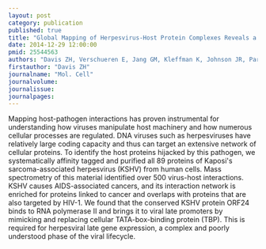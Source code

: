 ```yaml
---
layout: post
category: publication
published: true
title: "Global Mapping of Herpesvirus-Host Protein Complexes Reveals a Transcription Strategy for Late Genes."
date: 2014-12-29 12:00:00
pmid: 25544563
authors: "Davis ZH, Verschueren E, Jang GM, Kleffman K, Johnson JR, Park J, Von Dollen J, Maher MC, Johnson T, Newton W, Jäger S, Shales M, Horner J, Hernandez RD, Krogan NJ, Glaunsinger BA"
firstauthor: "Davis ZH"
journalname: "Mol. Cell"
journalvolume: 
journalissue: 
journalpages: 
---
```


Mapping host-pathogen interactions has proven instrumental for understanding how viruses manipulate host machinery and how numerous cellular processes are regulated. DNA viruses such as herpesviruses have relatively large coding capacity and thus can target an extensive network of cellular proteins. To identify the host proteins hijacked by this pathogen, we systematically affinity tagged and purified all 89 proteins of Kaposi's sarcoma-associated herpesvirus (KSHV) from human cells. Mass spectrometry of this material identified over 500 virus-host interactions. KSHV causes AIDS-associated cancers, and its interaction network is enriched for proteins linked to cancer and overlaps with proteins that are also targeted by HIV-1. We found that the conserved KSHV protein ORF24 binds to RNA polymerase II and brings it to viral late promoters by mimicking and replacing cellular TATA-box-binding protein (TBP). This is required for herpesviral late gene expression, a complex and poorly understood phase of the viral lifecycle.

